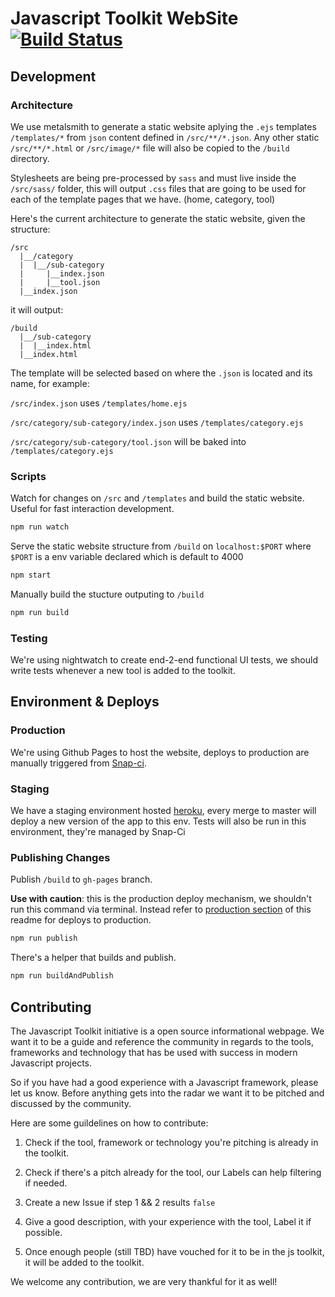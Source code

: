 # Javascript Toolkit WebSite [![Build Status](https://snap-ci.com/u0q-pWK3MpXCrxJpr84gJQizhRQHHSHA762_g6sBQzM/build_image)](https://snap-ci.com/trecenti/javascript-toolkit/branch/master)


## Development

### Architecture

We use metalsmith to generate a static website aplying the `.ejs` templates `/templates/*` from `json` content defined in `/src/**/*.json`. Any other static `/src/**/*.html` or `/src/image/*` file will also be copied to the `/build` directory.

Stylesheets are being pre-processed by `sass` and must live inside the `/src/sass/` folder, this will output `.css` files that are going to be used for each of the template pages that we have. (home, category, tool)

Here's the current architecture to generate the static website, given the structure:
```
/src
  |__/category
  |  |__/sub-category
  |     |__index.json
  |     |__tool.json
  |__index.json
```

it will output:
```
/build
  |__/sub-category
  |  |__index.html
  |__index.html
```

The template will be selected based on where the `.json` is located and its name, for example:

`/src/index.json` uses `/templates/home.ejs`

`/src/category/sub-category/index.json` uses `/templates/category.ejs`

`/src/category/sub-category/tool.json` will be baked into `/templates/category.ejs`

### Scripts

Watch for changes on `/src` and `/templates` and build the static website. Useful for fast interaction development.
```bash
npm run watch
```

Serve the static website structure from `/build` on `localhost:$PORT` where `$PORT` is a env variable declared which is default to 4000
```bash
npm start
```

Manually build the stucture outputing to `/build`
```bash
npm run build
```

### Testing

We're using nightwatch to create end-2-end functional UI tests, we should write tests whenever a new tool is added to the toolkit.


## Environment & Deploys

### Production
We're using Github Pages to host the website, deploys to production are manually triggered from [Snap-ci](https://snap-ci.com/trecenti/javascript-toolkit/branch/master).

### Staging
We have a staging environment hosted [heroku](http://staging-js-toolkit.herokuapp.com), every merge to master will deploy a new version of the app to this env.
Tests will also be run in this environment, they're managed by Snap-Ci

### Publishing Changes

Publish `/build` to `gh-pages` branch.

**Use with caution**: this is the production deploy mechanism, we shouldn't run this command via terminal. Instead refer to [production section](#Production) of this readme for deploys to production.
```bash
npm run publish
```
There's a helper that builds and publish.
```bash
npm run buildAndPublish
```

## Contributing

The Javascript Toolkit initiative is a open source informational webpage. We want it to be a guide and reference the community in regards to the tools, frameworks and technology that has be used with success in modern Javascript projects. 

So if you have had a good experience with a Javascript framework, please let us know. Before anything gets into the radar we want it to be pitched and discussed by the community.

Here are some guildelines on how to contribute:

1. Check if the tool, framework or technology you're pitching is already in the toolkit.

2. Check if there's a pitch already for the tool, our Labels can help filtering if needed.

3. Create a new Issue if step 1 && 2 results `false`

4. Give a good description, with your experience with the tool, Label it if possible.

5. Once enough people (still TBD) have vouched for it to be in the js toolkit, it will be added to the toolkit.

We welcome any contribution, we are very thankful for it as well!
